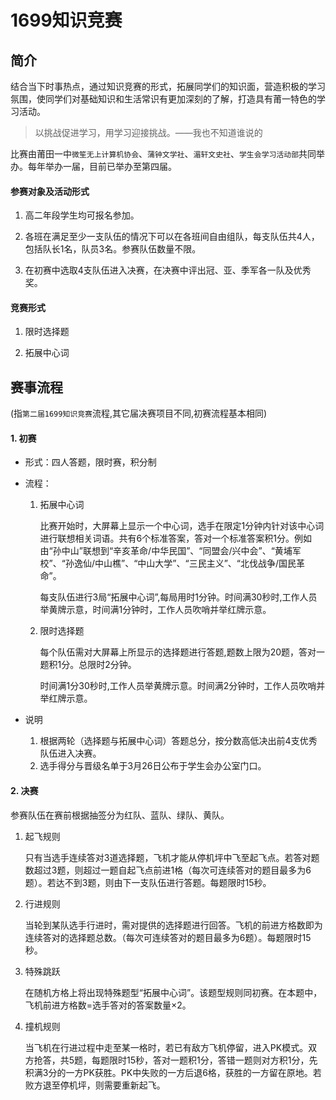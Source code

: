 # 1699知识竞赛

## 简介

结合当下时事热点，通过知识竞赛的形式，拓展同学们的知识面，营造积极的学习氛围，使同学们对基础知识和生活常识有更加深刻的了解，打造具有莆一特色的学习活动。   

> 以挑战促进学习，用学习迎接挑战。——我也不知道谁说的

比赛由莆田一中`微笙无上计算机协会`、`蒲钟文学社`、`湄轩文史社`、`学生会学习活动部`共同举办。每年举办一届，目前已举办至第四届。

#### 参赛对象及活动形式

1. 高二年段学生均可报名参加。

2. 各班在满足至少一支队伍的情况下可以在各班间自由组队，每支队伍共4人，包括队长1名，队员3名。参赛队伍数量不限。

3. 在初赛中选取4支队伍进入决赛，在决赛中评出冠、亚、季军各一队及优秀奖。

#### 竞赛形式

1. 限时选择题

2. 拓展中心词

## 赛事流程

(指`第二届1699知识竞赛`流程,其它届决赛项目不同,初赛流程基本相同)

#### 1. 初赛

- 形式：四人答题，限时赛，积分制

- 流程：

  1. 拓展中心词

     比赛开始时，大屏幕上显示一个中心词，选手在限定1分钟内针对该中心词进行联想相关词语。共有6个标准答案，答对一个标准答案积1分。例如由“孙中山”联想到“辛亥革命/中华民国”、“同盟会/兴中会”、“黄埔军校”、“孙逸仙/中山樵”、“中山大学”、“三民主义”、“北伐战争/国民革命”。

     每支队伍进行3局“拓展中心词”,每局用时1分钟。时间满30秒时,工作人员举黄牌示意，时间满1分钟时，工作人员吹哨并举红牌示意。

  2. 限时选择题

     每个队伍需对大屏幕上所显示的选择题进行答题,题数上限为20题，答对一题积1分。总限时2分钟。

     时间满1分30秒时,工作人员举黄牌示意。时间满2分钟时，工作人员吹哨并举红牌示意。

- 说明
  1. 根据两轮（选择题与拓展中心词）答题总分，按分数高低决出前4支优秀队伍进入决赛。
  2. 选手得分与晋级名单于3月26日公布于学生会办公室门口。

#### 2. 决赛

参赛队伍在赛前根据抽签分为红队、蓝队、绿队、黄队。

1. 起飞规则

   只有当选手连续答对3道选择题，飞机才能从停机坪中飞至起飞点。若答对题数超过3题，则超过一题自起飞点前进1格（每次可连续答对的题目最多为6题）。若达不到3题，则由下一支队伍进行答题。每题限时15秒。

2. 行进规则

   当轮到某队选手行进时，需对提供的选择题进行回答。飞机的前进方格数即为连续答对的选择题总数。（每次可连续答对的题目最多为6题）。每题限时15秒。

3. 特殊跳跃

   在随机方格上将出现特殊题型“拓展中心词”。该题型规则同初赛。在本题中，飞机前进方格数=选手答对的答案数量×2。

4. 撞机规则

   当飞机在行进过程中走至某一格时，若已有敌方飞机停留，进入PK模式。双方抢答，共5题，每题限时15秒，答对一题积1分，答错一题则对方积1分，先积满3分的一方PK获胜。PK中失败的一方后退6格，获胜的一方留在原地。若败方退至停机坪，则需要重新起飞。